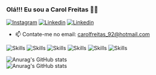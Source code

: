 ### Olá!!! Eu sou a Carol Freitas 👋🚀



[![Instagram](https://img.shields.io/badge/Instagram-E4405F?style=for-the-badge&logo=instagram&logoColor=white)](www.instagram.com/__freitascarol)
[![Linkedin](https://img.shields.io/badge/LinkedIn-0077B5?style=for-the-badge&logo=linkedin&logoColor=white)](www.linkedin.com/in/carol-freitas-978925239/)
[![Linkedin](https://img.shields.io/badge/Microsoft_Outlook-0078D4?style=for-the-badge&logo=microsoft-outlook&logoColor=white)](carolfreitas_92@hotmail.com)

- 📫 Contate-me no email: carolfreitas_92@hotmail.com



 
![Skills](https://img.shields.io/badge/HTML5-E34F26?style=for-the-badge&logo=html5&logoColor=white)
![Skills](https://img.shields.io/badge/CSS3-1572B6?style=for-the-badge&logo=css3&logoColor=white)
![Skills](https://img.shields.io/badge/JavaScript-323330?style=for-the-badge&logo=javascript&logoColor=F7DF1E)
![Skills](https://img.shields.io/badge/Bootstrap-563D7C?style=for-the-badge&logo=bootstrap&logoColor=white)
![Skills](https://img.shields.io/badge/React-20232A?style=for-the-badge&logo=react&logoColor=61DAFB)
![Skills](https://img.shields.io/badge/Python-14354C?style=for-the-badge&logo=python&logoColor=white)


![Anurag's GitHub stats](	https://github-readme-stats.vercel.app/api?username=carolinefreitasalegre&theme=blue-green)
<br>
![Anurag's GitHub stats](https://github-readme-stats.vercel.app/api/top-langs/?username=carolinefreitasalegre&theme=blue-green)
